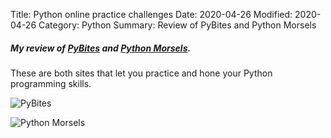 Title: Python online practice challenges
Date: 2020-04-26
Modified: 2020-04-26
Category: Python
Summary: Review of PyBites and Python Morsels

##### My review of *[PyBites](https://codechalleng.es/)* and *[Python Morsels](https://www.pythonmorsels.com/)*.
These are both sites that let you practice and hone your Python programming skills.


![PyBites]({filename}/images/pybites-free.png)


![Python Morsels]({filename}/images/morsels.png)